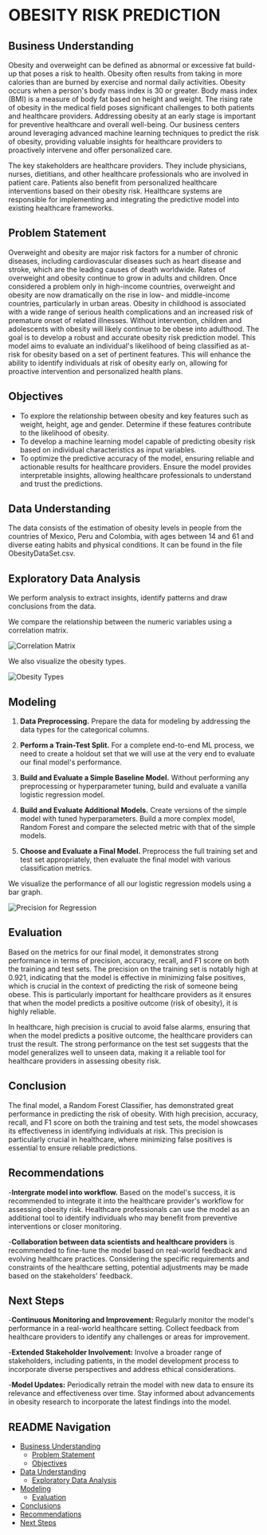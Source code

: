 # <span style="font-size: 32px;">**OBESITY RISK PREDICTION**</span>

## Business Understanding

Obesity and overweight can be defined as abnormal or excessive fat build-up that poses a risk to health. Obesity often results from taking in more calories than are burned by exercise and normal daily activities. Obesity occurs when a person's body mass index is 30 or greater. Body mass index (BMI) is a measure of body fat based on height and weight. The rising rate of obesity in the medical field poses significant challenges to both patients and healthcare providers. Addressing obesity at an early stage is important for preventive healthcare and overall well-being. Our business centers around leveraging advanced machine learning techniques to predict the risk of obesity, providing valuable insights for healthcare providers to proactively intervene and offer personalized care.

The key stakeholders are healthcare providers. They include physicians, nurses, dietitians, and other healthcare professionals who are involved in patient care. Patients also benefit from personalized healthcare interventions based on their obesity risk. Healthcare systems are responsible for implementing and integrating the predictive model into existing healthcare frameworks.

## Problem Statement

Overweight and obesity are major risk factors for a number of chronic diseases, including cardiovascular diseases such as heart disease and stroke, which are the leading causes of death worldwide. Rates of overweight and obesity continue to grow in adults and children. Once considered a problem only in high-income countries, overweight and obesity are now dramatically on the rise in low- and middle-income countries, particularly in urban areas. Obesity in childhood is associated with a wide range of serious health complications and an increased risk of premature onset of related illnesses. Without intervention, children and adolescents with obesity will likely continue to be obese into adulthood. The goal is to develop a robust and accurate obesity risk prediction model. This model aims to evaluate an individual's likelihood of being classified as at-risk for obesity based on a set of pertinent features. This will enhance the ability to identify individuals at risk of obesity early on, allowing for proactive intervention and personalized health plans.

## Objectives

- To explore the relationship between obesity and key features such as weight, height, age and gender. Determine if these features contribute to the likelihood of obesity.
- To develop a machine learning model capable of predicting obesity risk based on individual characteristics as input variables.
- To optimize the predictive accuracy of the model, ensuring reliable and actionable results for healthcare providers. Ensure the model provides interpretable insights, allowing healthcare professionals to understand and trust the predictions.

## Data Understanding

The data consists of the estimation of obesity levels in people from the countries of Mexico, Peru and Colombia, with ages between 14 and 61 and diverse eating habits and physical conditions. It can be found in the file ObesityDataSet.csv.

## Exploratory Data Analysis

We perform analysis to extract insights, identify patterns and draw conclusions from the data.

We compare the relationship between the numeric variables using a correlation matrix.

![Correlation Matrix](images/Correlation%20Matrix.png)

We also visualize the obesity types.

![Obesity Types](images/Distribution%20of%20Obesity%20Types.png)

## Modeling
1. **Data Preprocessing.** Prepare the data for modeling by addressing the data types for the categorical columns.

2. **Perform a Train-Test Split.** For a complete end-to-end ML process, we need to create a holdout set that we will use at the very end to evaluate our final model's performance.

3. **Build and Evaluate a Simple Baseline Model.** Without performing any preprocessing or hyperparameter tuning, build and evaluate a vanilla logistic regression model.

4. **Build and Evaluate Additional Models.** Create versions of the simple model with tuned hyperparameters. Build a more complex model, Random Forest and compare the selected metric with that of the simple models.

5. **Choose and Evaluate a Final Model.** Preprocess the full training set and test set appropriately, then evaluate the final model with various classification metrics.
   
We visualize the performance of all our logistic regression models using a bar graph.

![Precision for Regression](images/Comparison%20of%20Precision%20Scores.png)

## Evaluation

Based on the metrics for our final model, it demonstrates strong performance in terms of precision, accuracy, recall, and F1 score on both the training and test sets. The precision on the training set is notably high at 0.921, indicating that the model is effective in minimizing false positives, which is crucial in the context of predicting the risk of someone being obese. This is particularly important for healthcare providers as it ensures that when the model predicts a positive outcome (risk of obesity), it is highly reliable.

In healthcare, high precision is crucial to avoid false alarms, ensuring that when the model predicts a positive outcome, the healthcare providers can trust the result. The strong performance on the test set suggests that the model generalizes well to unseen data, making it a reliable tool for healthcare providers in assessing obesity risk.

## Conclusion

The final model, a Random Forest Classifier, has demonstrated great performance in predicting the risk of obesity. With high precision, accuracy, recall, and F1 score on both the training and test sets, the model showcases its effectiveness in identifying individuals at risk. This precision is particularly crucial in healthcare, where minimizing false positives is essential to ensure reliable predictions.

## Recommendations

-**Intergrate model into workflow.** Based on the model's success, it is recommended to integrate it into the healthcare provider's workflow for assessing obesity risk. Healthcare professionals can use the model as an additional tool to identify individuals who may benefit from preventive interventions or closer monitoring.

-**Collaboration between data scientists and healthcare providers** is recommended to fine-tune the model based on real-world feedback and evolving healthcare practices. Considering the specific requirements and constraints of the healthcare setting, potential adjustments may be made based on the stakeholders' feedback.

## Next Steps

-**Continuous Monitoring and Improvement:** Regularly monitor the model's performance in a real-world healthcare setting. Collect feedback from healthcare providers to identify any challenges or areas for improvement.

-**Extended Stakeholder Involvement:** Involve a broader range of stakeholders, including patients, in the model development process to incorporate diverse perspectives and address ethical considerations.

-**Model Updates:** Periodically retrain the model with new data to ensure its relevance and effectiveness over time. Stay informed about advancements in obesity research to incorporate the latest findings into the model.

## README Navigation

- [Business Understanding](#business-understanding)
  - [Problem Statement](#problem-statement)
  - [Objectives](#objectives)
- [Data Understanding](#data-understanding)
  - [Exploratory Data Analysis](#exploratory-data-analysis)
- [Modeling](#modeling)
  - [Evaluation](#evaluation)
- [Conclusions](#conclusion)
- [Recommendations](#recommendations)
- [Next Steps](#next-steps)
